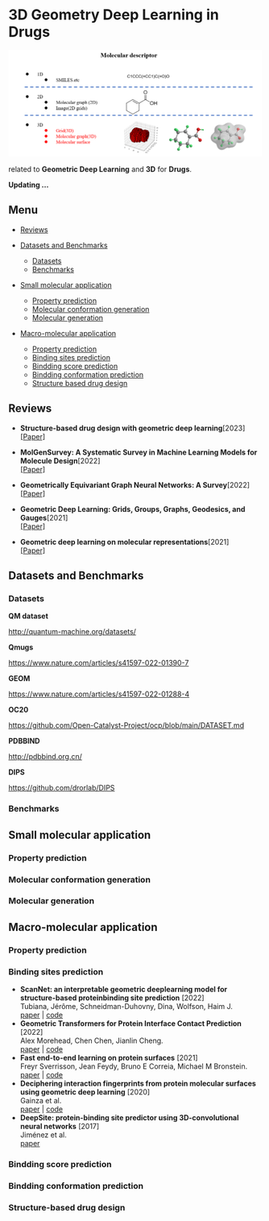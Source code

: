 

# 3D Geometry Deep Learning in Drugs
![contributing-image](figures/3D-plus.png)

related to  **Geometric Deep Learning** and **3D** for  **Drugs**.

**Updating ...**  


## Menu

  - [ Reviews](#reviews)

  - [ Datasets and Benchmarks](#datasets-and-benchmarks)
    - [Datasets](#datasets)
    - [Benchmarks](#benchmarks)
  - [ Small molecular application](#Small-molecular-application)
    - [Property prediction](#property-prediction)
    - [Molecular conformation generation](#molecular-conformation-generation)
    - [Molecular generation](#molecular-generation)
  - [ Macro-molecular application](#Macro-molecular-application)
    - [Property prediction](#property-prediction-1)
    - [Binding sites prediction](#binding-sites-prediction)
    - [Bindding score prediction](#bindding-score-prediction)
    - [Bindding conformation prediction](#bindding-conformation-prediction)
    - [Structure based drug design](#structure-based-drug-design)


## Reviews

* **Structure-based drug design with geometric deep learning**[2023]  
[[Paper]](https://doi.org/10.1016/j.sbi.2023.102548)

* **MolGenSurvey: A Systematic Survey in Machine Learning Models for Molecule Design**[2022]  
[[Paper]](https://arxiv.org/abs/2203.14500)

* **Geometrically Equivariant Graph Neural Networks: A Survey**[2022]  
[[Paper]](https://arxiv.org/abs/2202.07230)

* **Geometric Deep Learning: Grids, Groups, Graphs, Geodesics, and Gauges**[2021]  
[[Paper]](https://arxiv.org/abs/2104.13478)

* **Geometric deep learning on molecular representations**[2021]  
[[Paper]](https://arxiv.org/abs/2107.12375)


## Datasets and Benchmarks

### Datasets

**QM dataset**

http://quantum-machine.org/datasets/

**Qmugs**

https://www.nature.com/articles/s41597-022-01390-7

**GEOM**

https://www.nature.com/articles/s41597-022-01288-4


**OC20**

https://github.com/Open-Catalyst-Project/ocp/blob/main/DATASET.md

**PDBBIND**

http://pdbbind.org.cn/ 

**DIPS**

https://github.com/drorlab/DIPS

### Benchmarks

## Small molecular application
### Property prediction
### Molecular conformation generation
### Molecular generation

## Macro-molecular application
### Property prediction
### Binding sites prediction  
* **ScanNet: an interpretable geometric deeplearning model for structure-based proteinbinding site prediction** [2022]   
Tubiana, Jérôme, Schneidman-Duhovny, Dina, Wolfson, Haim J.  
[paper](https://www.nature.com/articles/s41592-022-01490-7) | [code](https://github.com/jertubiana/ScanNet)    
* **Geometric Transformers for Protein Interface Contact Prediction** [2022]  
Alex Morehead, Chen Chen, Jianlin Cheng.  
[paper](https://arxiv.org/abs/2110.02423) | [code](https://github.com/BioinfoMachineLearning/DeepInteract)  
* **Fast end-to-end learning on protein surfaces** [2021]  
Freyr Sverrisson, Jean Feydy, Bruno E Correia, Michael M Bronstein.     
[paper](https://ieeexplore.ieee.org/document/9577686) | [code](https://github.com/FreyrS/dMaSIF)  
* **Deciphering interaction fingerprints from protein molecular surfaces using geometric deep learning** [2020]  
Gainza et al.  
[paper](https://www.nature.com/articles/s41592-019-0666-6) | [code](https://github.com/lpdi-epfl/masif)  
* **DeepSite: protein-binding site predictor using 3D-convolutional neural networks** [2017]  
Jiménez et al.  
[paper](https://pubmed.ncbi.nlm.nih.gov/28575181/)

### Bindding score prediction
### Bindding conformation prediction
### Structure-based drug design